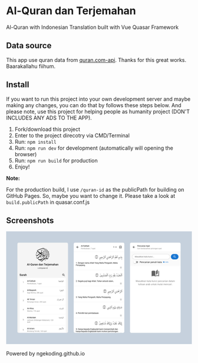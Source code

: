 # Al-Quran dan Terjemahan

Al-Quran with Indonesian Translation built with Vue Quasar Framework

## Data source

This app use quran data from [quran.com-api](https://github.com/quran/quran.com-api). Thanks for this great works. Baarakallahu fiihum.

## Install

If you want to run this project into your own development server and maybe making any changes, you can do that by follows these steps below. And please note, use this project for helping people as humanity project (DON'T INCLUDES ANY ADS TO THE APP).

1. Fork/download this project
2. Enter to the project direcotry via CMD/Terminal
3. Run: `npm install`
4. Run: `npm run dev` for development (automatically will opening the browser)
5. Run: `npm run build` for production
6. Enjoy!

**Note:**

For the production build, I use `/quran-id` as the publicPath for building on GitHub Pages. So, maybe you want to change it. Please take a look at `build.publicPath` in quasar.conf.js

## Screenshots

![Screenshot](./screenshots/screenshot-combined.png)

Powered by ngekoding.github.io
